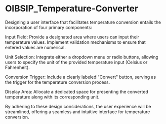 # OIBSIP_Temperature-Converter
Designing a user interface that facilitates temperature conversion entails the incorporation of four primary components:

Input Field:
Provide a designated area where users can input their temperature values.
Implement validation mechanisms to ensure that entered values are numerical.

Unit Selection:
Integrate either a dropdown menu or radio buttons, allowing users to specify the unit of the provided temperature input (Celsius or Fahrenheit).

Conversion Trigger:
Include a clearly labeled "Convert" button, serving as the trigger for the temperature conversion process.

Display Area:
Allocate a dedicated space for presenting the converted temperature along with its corresponding unit.

By adhering to these design considerations, the user experience will be streamlined, offering a seamless and intuitive interface for temperature conversion.
